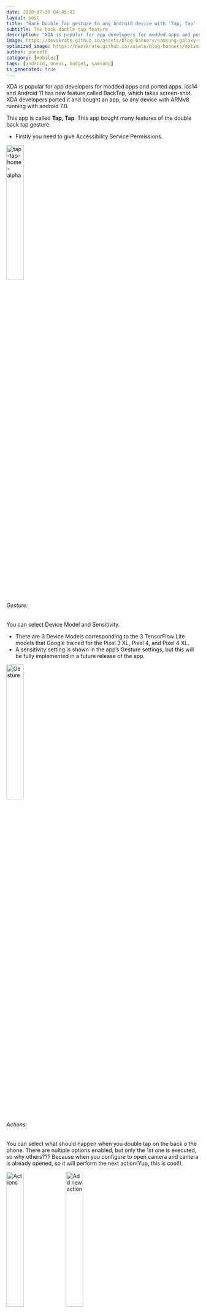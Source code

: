 ```yaml
---
date: 2020-07-30 04:45:02
layout: post
title: "Back Double Tap gesture to any Android device with 'Tap, Tap' - iOS 14/Android 11’s Feature"
subtitle: The back double tap feature
description: "XDA is popular for app developers for modded apps and ported apps. ios14 and Android 11 has new feature called BackTap, which takes screen-shot. XDA developers ported it..."
image: https://devskrate.github.io/assets/blog-banners/samsung-galaxy-m31s-2020.jpg
optimized_image: https://devskrate.github.io/assets/blog-banners/optimized/samsung-galaxy-m31s-2020.webp
author: puneeth
category: [mobiles]
tags: [android, oneui, budget, samsung]
is_generated: true
---
```


XDA is popular for app developers for modded apps and ported apps. ios14 and Android 11 has new feature called BackTap, which takes screen-shot. XDA developers ported it and bought an app, so any device with ARMv8 running with android 7.0.

This app is called **Tap, Tap**. This app bought many features of the double back tap gesture.

+ Firstly you need to give Accessibility Service Permissions.

<div class="slide-show">

<a href="https://devskrate.github.io/assets/images/xda/back-double-tap/tap-tap-home-alpha.jpg" data-lightbox="image-1" data-title="tap-tap-home-alpha"><img width="30%" alt="tap-tap-home-alpha" src="https://devskrate.github.io/assets/images/xda/back-double-tap/tap-tap-home-alpha.jpg"></a>

</div>

###### Gesture:
You can select Device Model and Sensitivity. 
+ There are 3 Device Models corresponding to the 3 TensorFlow Lite models that Google trained for the Pixel 3 XL, Pixel 4, and Pixel 4 XL. 
+ A sensitivity setting is shown in the app’s Gesture settings, but this will be fully implemented in a future release of the app.

<div class="slide-show">

<a href="https://devskrate.github.io/assets/images/xda/back-double-tap/gesture.jpg" data-lightbox="image-1" data-title="Gesture"><img width="30%" alt="Gesture" src="https://devskrate.github.io/assets/images/xda/back-double-tap/gesture.jpg"></a>

</div>

###### Actions:
You can select what should happen when you double tap on the back o the phone. There are nultiple options enabled, but only the 1st one is executed, so why others??? Because when you configure to open camera and camera is already opened, so it will perform the next action(Yup, this is cool!).

<div class="slide-show">

<a href="https://devskrate.github.io/assets/images/xda/back-double-tap/actions.jpg" data-lightbox="image-1" data-title="Actions"><img width="30%" alt="Actions" src="https://devskrate.github.io/assets/images/xda/back-double-tap/actions.jpg"></a>
<a href="https://devskrate.github.io/assets/images/xda/back-double-tap/add-action.jpg" data-lightbox="image-1" data-title="Add new action"><img width="30%" alt="Add new action" src="https://devskrate.github.io/assets/images/xda/back-double-tap/add-action.jpg"></a>

</div>

###### Gates:
These are nothing but setting up the conditions when to not work, for suppose you are speaking a call, you don't want to use this feature or while camera is opened you don't this feature, so at this time you can set condition to turnoff this feature.

<div class="slide-show">

<a href="https://devskrate.github.io/assets/images/xda/back-double-tap/gates.jpg" data-lightbox="image-1" data-title="Gates"><img width="30%" alt="Gates" src="https://devskrate.github.io/assets/images/xda/back-double-tap/gates.jpg"></a>
<a href="https://devskrate.github.io/assets/images/xda/back-double-tap/add-gate.jpg" data-lightbox="image-1" data-title="Add new gate"><img width="30%" alt="Add new gate" src="https://devskrate.github.io/assets/images/xda/back-double-tap/add-gate.jpg"></a>

</div>

###### Feedback:
This is nothing but whenyou used this feature, i.e when you double tapped the back and got a screenshot you should notice it with a Haptic feedback like some vibration. There is other option Wake Device.

<div class="slide-show">

<a href="https://devskrate.github.io/assets/images/xda/back-double-tap/haptic-feedback.jpg" data-lightbox="image-1" data-title="haptic-feedback"><img width="30%" alt="haptic-feedback" src="https://devskrate.github.io/assets/images/xda/back-double-tap/haptic-feedback.jpg"></a>

</div>